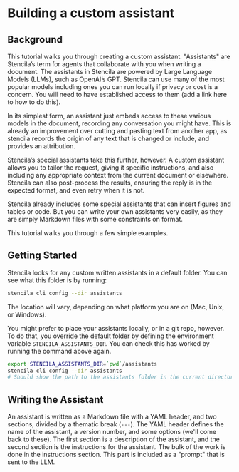 # Building a custom assistant

## Background

This tutorial walks you through creating a custom assistant.
"Assistants" are Stencila’s term for agents that collaborate with you when writing a document.
The assistants in Stencila are powered by Large Language Models (LLMs), such as OpenAI’s GPT.
Stencila can use many of the most popular models including ones you can run locally if privacy or cost is a concern.
You will need to have established access to them (add a link here to how to do this).

In its simplest form, an assistant just embeds access to these various models in the document, recording any conversation you might have.
This is already an improvement over cutting and pasting text from another app, as stencila records the origin of any text that is changed or include, and provides an attribution.

Stencila’s special assistants take this further, however.
A custom assistant allows you to tailor the request, giving it specific instructions, and also including any appropriate context from the current document or elsewhere.
Stencila can also post-process the results, ensuring the reply is in the expected format, and even retry when it is not.

Stencila already includes some special assistants that can insert figures and tables or code. But you can write your own assistants very easily, as they are simply Markdown files with some constraints on format.

This tutorial walks you through a few simple examples.

## Getting Started

Stencila looks for any custom written assistants in a default folder. You can see what this folder is by running:

```bash
stencila cli config --dir assistants
```

The location will vary, depending on what platform you are on (Mac, Unix, or Windows).

You might prefer to place your assistants locally, or in a git repo, however.
To do that, you override the default folder by defining the environment variable `STENCILA_ASSISTANTS_DIR`.
You can check this has worked by running the command above again.

```bash
export STENCILA_ASSISTANTS_DIR=`pwd`/assistants
stencila cli config --dir assistants
# Should show the path to the assistants folder in the current directory
```

## Writing the Assistant

An assistant is written as a Markdown file with a YAML header, and two sections, divided by a thematic break (`---`).
The YAML header defines the name of the assistant, a version number, and some options (we'll come back to these).
The first section is a description of the assistant, and the second section is the instructions for the assistant.
The bulk of the work is done in the instructions section.
This part is included as a "prompt" that is sent to the LLM.
